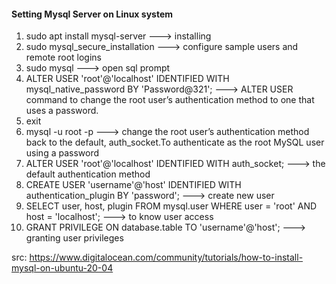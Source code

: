 #### Setting Mysql Server on Linux system
1. sudo apt install mysql-server  ---> installing
2. sudo mysql_secure_installation    ---> configure sample users and remote root logins
3. sudo mysql   ---> open sql prompt
4. ALTER USER 'root'@'localhost' IDENTIFIED WITH mysql_native_password BY 'Password@321'; ---> ALTER USER command to change the root user’s authentication method to one that uses a password.
5. exit
6. mysql -u root -p   ---> change the root user’s authentication method back to the default, auth_socket.To authenticate as the root MySQL user using a password
7. ALTER USER 'root'@'localhost' IDENTIFIED WITH auth_socket;     --->  the default authentication method
8. CREATE USER 'username'@'host' IDENTIFIED WITH authentication_plugin BY 'password'; ---> create new user
9. SELECT user, host, plugin FROM mysql.user WHERE user = 'root' AND host = 'localhost';   ---> to know user access
10. GRANT PRIVILEGE ON database.table TO 'username'@'host';  ---> granting user privileges 

src: https://www.digitalocean.com/community/tutorials/how-to-install-mysql-on-ubuntu-20-04
